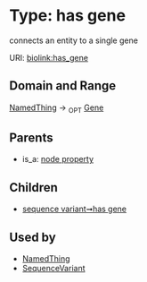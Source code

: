 
# Type: has gene


connects an entity to a single gene

URI: [biolink:has_gene](https://w3id.org/biolink/vocab/has_gene)


## Domain and Range

[NamedThing](NamedThing.md) ->  <sub>OPT</sub> [Gene](Gene.md)

## Parents

 *  is_a: [node property](node_property.md)

## Children

 *  [sequence variant➞has gene](sequence_variant_has_gene.md)

## Used by

 * [NamedThing](NamedThing.md)
 * [SequenceVariant](SequenceVariant.md)
